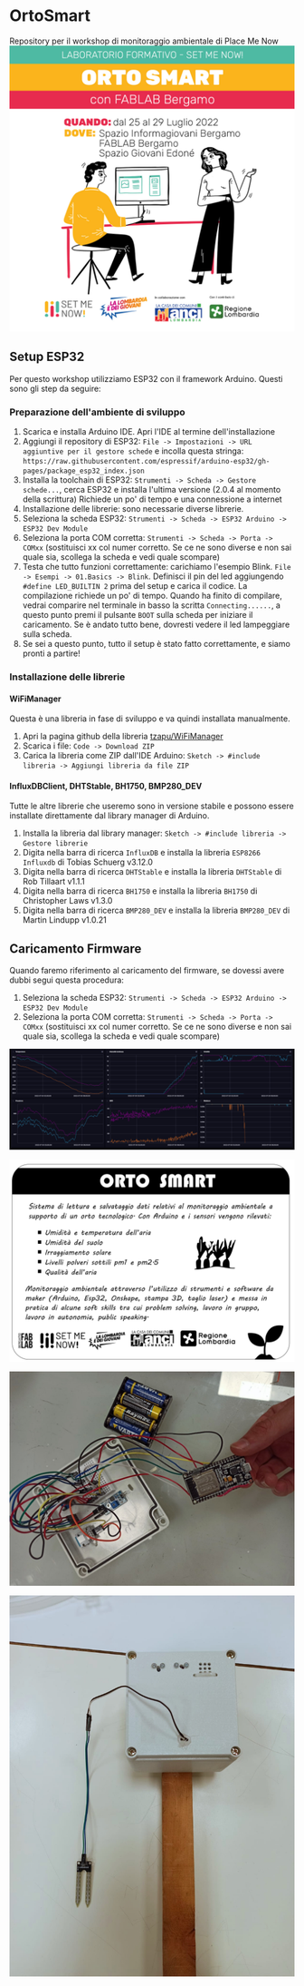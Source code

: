 # OrtoSmart
Repository per il workshop di monitoraggio ambientale di Place Me Now
![locandina](img/locandina.jpg)
## Setup ESP32
Per questo workshop utilizziamo ESP32 con il framework Arduino. Questi sono gli step da seguire:

### Preparazione dell'ambiente di sviluppo
1. Scarica e installa Arduino IDE. Apri l'IDE al termine dell'installazione
1. Aggiungi il repository di ESP32: `File -> Impostazioni -> URL aggiuntive per il gestore schede` e incolla questa stringa: `https://raw.githubusercontent.com/espressif/arduino-esp32/gh-pages/package_esp32_index.json` 
1. Installa la toolchain di ESP32: `Strumenti -> Scheda -> Gestore schede...`, cerca ESP32 e installa l'ultima versione (2.0.4 al momento della scrittura)
Richiede un po' di tempo e una connessione a internet
1. Installazione delle librerie: sono necessarie diverse librerie. 
1. Seleziona la scheda ESP32: `Strumenti -> Scheda -> ESP32 Arduino -> ESP32 Dev Module`
1. Seleziona la porta COM corretta: `Strumenti -> Scheda -> Porta -> COMxx` (sostituisci xx col numer corretto. Se ce ne sono diverse e non sai quale sia, scollega la scheda e vedi quale scompare)
1. Testa che tutto funzioni correttamente: carichiamo l'esempio Blink. `File -> Esempi -> 01.Basics -> Blink`. Definisci il pin del led aggiungendo `#define LED_BUILTIN 2` prima del setup e carica il codice. La compilazione richiede un po' di tempo. Quando ha finito di compilare, vedrai comparire nel terminale in basso la scritta `Connecting......`, a questo punto premi il pulsante `BOOT` sulla scheda per iniziare il caricamento. Se è andato tutto bene, dovresti vedere il led lampeggiare sulla scheda.
1. Se sei a questo punto, tutto il setup è stato fatto correttamente, e siamo pronti a partire!

### Installazione delle librerie
#### WiFiManager
Questa è una libreria in fase di sviluppo e va quindi installata manualmente. 
1.  Apri la pagina github della libreria [tzapu/WiFiManager](https://github.com/tzapu/WiFiManager/tree/7d498ed50ab92577ecbd0c5ba2b875910356d1ce)
1. Scarica i file: `Code -> Download ZIP`
1. Carica la libreria come ZIP dall'IDE Arduino: `Sketch -> #include libreria -> Aggiungi libreria da file ZIP`

#### InfluxDBClient, DHTStable, BH1750, BMP280_DEV
Tutte le altre librerie che useremo sono in versione stabile e possono essere installate direttamente dal library manager di Arduino.
1. Installa la libreria dal library manager: `Sketch -> #include libreria -> Gestore librerie`
1. Digita nella barra di ricerca `InfluxDB` e installa la libreria `ESP8266 Influxdb` di Tobias Schuerg v3.12.0
1. Digita nella barra di ricerca `DHTStable` e installa la libreria `DHTStable` di Rob Tillaart v1.1.1
1. Digita nella barra di ricerca `BH1750` e installa la libreria `BH1750` di Christopher Laws v1.3.0
1. Digita nella barra di ricerca `BMP280_DEV` e installa la libreria `BMP280_DEV` di Martin Lindupp v1.0.21

## Caricamento Firmware
Quando faremo riferimento al caricamento del firmware, se dovessi avere dubbi segui questa procedura: 
1. Seleziona la scheda ESP32: `Strumenti -> Scheda -> ESP32 Arduino -> ESP32 Dev Module`
1. Seleziona la porta COM corretta: `Strumenti -> Scheda -> Porta -> COMxx` (sostituisci xx col numer corretto. Se ce ne sono diverse e non sai quale sia, scollega la scheda e vedi quale scompare)

![dashboard](img/dashboard.png)

![pannello](img/pannello.png)

![internals](img/internals.jpg)

![sensor](img/sensor.jpg)


